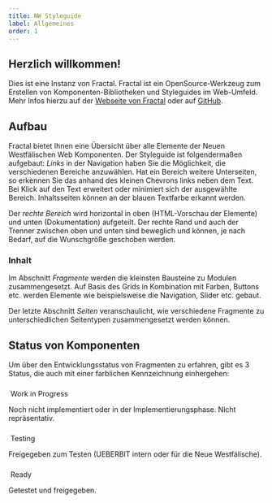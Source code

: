 ```yaml
---
title: NW Styleguide
label: Allgemeines
order: 1
---
```


## Herzlich willkommen!

Dies ist eine Instanz von Fractal. Fractal ist ein OpenSource-Werkzeug zum Erstellen von Komponenten-Bibliotheken und Styleguides im Web-Umfeld. Mehr Infos hierzu auf der [Webseite von Fractal](https://fractal.build/) oder auf [GitHub](https://github.com/frctl/fractal).

## Aufbau

Fractal bietet Ihnen eine Übersicht über alle Elemente der Neuen Westfälischen Web Komponenten. Der Styleguide ist folgendermaßen aufgebaut:
_Links_ in der Navigation haben Sie die Möglichkeit, die verschiedenen Bereiche anzuwählen. Hat ein Bereich weitere Unterseiten, so erkennen Sie das anhand des kleinen Chevrons links neben dem Text. Bei Klick auf den Text erweitert oder minimiert sich der ausgewählte Bereich. Inhaltsseiten können an der blauen Textfarbe erkannt werden.

Der _rechte Bereich_ wird horizontal in oben (HTML-Vorschau der Elemente) und unten (Dokumentation) aufgeteilt. Der rechte Rand und auch der Trenner zwischen oben und unten sind beweglich und können, je nach Bedarf, auf die Wunschgröße geschoben werden.

### Inhalt

Im Abschnitt _Fragmente_ werden die kleinsten Bausteine zu Modulen zusammengesetzt. Auf Basis des Grids in Kombination mit Farben, Buttons etc. werden Elemente wie beispielsweise die Navigation, Slider etc. gebaut.

Der letzte Abschnitt _Seiten_ veranschaulicht, wie verschiedene Fragmente zu unterschiedlichen Seitentypen zusammengesetzt werden können.

## Status von Komponenten

Um über den Entwicklungsstatus von Fragmenten zu erfahren, gibt es 3 Status, die auch mit einer farblichen Kennzeichnung einhergehen:

###

<div
  class="Status-dot"
  style="display: inline-block; border-color: #FF3333; vertical-align: middle;"
></div>
Work in Progress

Noch nicht implementiert oder in der Implementierungsphase. Nicht repräsentativ.

###

<div
  class="Status-dot"
  style="display: inline-block; border-color: #ffbc11; vertical-align: middle;"
></div>
Testing

Freigegeben zum Testen (UEBERBIT intern oder für die Neue Westfälische).

###

<div
  class="Status-dot"
  style="display: inline-block; border-color: #29CC29; vertical-align: middle;"
></div>
Ready

Getestet und freigegeben.
